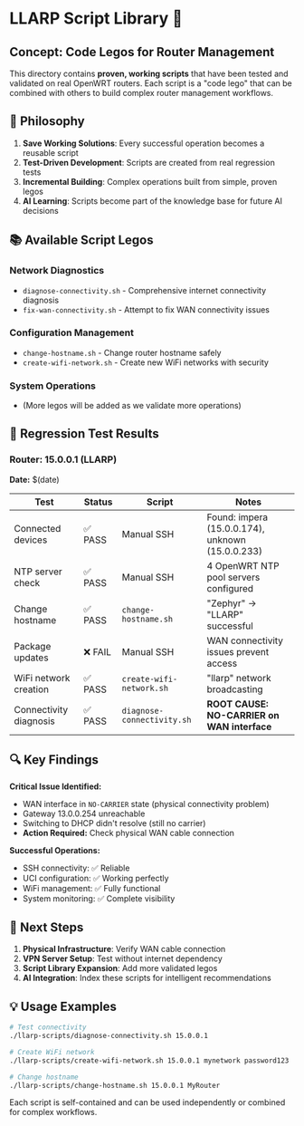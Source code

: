 # LLARP Script Library 🧩

## Concept: Code Legos for Router Management

This directory contains **proven, working scripts** that have been tested and validated on real OpenWRT routers. Each script is a "code lego" that can be combined with others to build complex router management workflows.

## 🎯 Philosophy

1. **Save Working Solutions**: Every successful operation becomes a reusable script
2. **Test-Driven Development**: Scripts are created from real regression tests
3. **Incremental Building**: Complex operations built from simple, proven legos
4. **AI Learning**: Scripts become part of the knowledge base for future AI decisions

## 📚 Available Script Legos

### Network Diagnostics
- `diagnose-connectivity.sh` - Comprehensive internet connectivity diagnosis
- `fix-wan-connectivity.sh` - Attempt to fix WAN connectivity issues

### Configuration Management  
- `change-hostname.sh` - Change router hostname safely
- `create-wifi-network.sh` - Create new WiFi networks with security

### System Operations
- (More legos will be added as we validate more operations)

## 🧪 Regression Test Results

### Router: 15.0.0.1 (LLARP)
**Date:** $(date)

| Test | Status | Script | Notes |
|------|--------|---------|-------|
| Connected devices | ✅ PASS | Manual SSH | Found: impera (15.0.0.174), unknown (15.0.0.233) |
| NTP server check | ✅ PASS | Manual SSH | 4 OpenWRT NTP pool servers configured |
| Change hostname | ✅ PASS | `change-hostname.sh` | "Zephyr" → "LLARP" successful |
| Package updates | ❌ FAIL | Manual SSH | WAN connectivity issues prevent access |
| WiFi network creation | ✅ PASS | `create-wifi-network.sh` | "llarp" network broadcasting |
| Connectivity diagnosis | ✅ PASS | `diagnose-connectivity.sh` | **ROOT CAUSE: NO-CARRIER on WAN interface** |

## 🔍 Key Findings

**Critical Issue Identified:**
- WAN interface in `NO-CARRIER` state (physical connectivity problem)
- Gateway 13.0.0.254 unreachable  
- Switching to DHCP didn't resolve (still no carrier)
- **Action Required:** Check physical WAN cable connection

**Successful Operations:**
- SSH connectivity: ✅ Reliable
- UCI configuration: ✅ Working perfectly
- WiFi management: ✅ Fully functional
- System monitoring: ✅ Complete visibility

## 🚀 Next Steps

1. **Physical Infrastructure**: Verify WAN cable connection
2. **VPN Server Setup**: Test without internet dependency
3. **Script Library Expansion**: Add more validated legos
4. **AI Integration**: Index these scripts for intelligent recommendations

## 💡 Usage Examples

```bash
# Test connectivity
./llarp-scripts/diagnose-connectivity.sh 15.0.0.1

# Create WiFi network
./llarp-scripts/create-wifi-network.sh 15.0.0.1 mynetwork password123

# Change hostname
./llarp-scripts/change-hostname.sh 15.0.0.1 MyRouter
```

Each script is self-contained and can be used independently or combined for complex workflows.